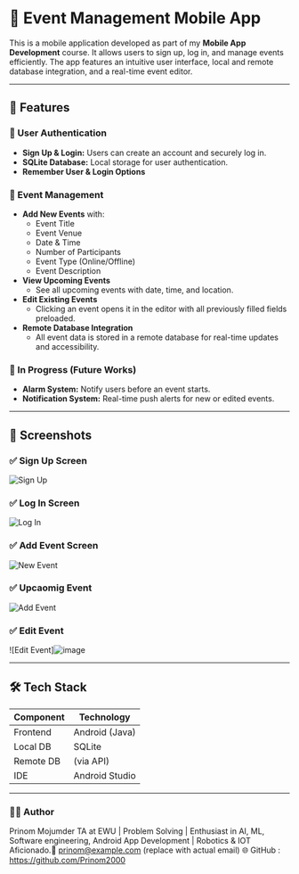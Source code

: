# 📅 Event Management Mobile App

This is a mobile application developed as part of my **Mobile App Development** course. It allows users to sign up, log in, and manage events efficiently. The app features an intuitive user interface, local and remote database integration, and a real-time event editor.

---

## 🚀 Features

### 🔐 User Authentication
- **Sign Up & Login:** Users can create an account and securely log in.
- **SQLite Database:** Local storage for user authentication.
- **Remember User & Login Options**

### 📆 Event Management
- **Add New Events** with:
  - Event Title
  - Event Venue
  - Date & Time
  - Number of Participants
  - Event Type (Online/Offline)
  - Event Description
- **View Upcoming Events**
  - See all upcoming events with date, time, and location.
- **Edit Existing Events**
  - Clicking an event opens it in the editor with all previously filled fields preloaded.
- **Remote Database Integration**
  - All event data is stored in a remote database for real-time updates and accessibility.

### 🔔 In Progress (Future Works)
- **Alarm System:** Notify users before an event starts.
- **Notification System:** Real-time push alerts for new or edited events.

---

## 📸 Screenshots

### ✅ Sign Up Screen
![Sign Up](![image](https://github.com/user-attachments/assets/6c357b08-0826-4267-abc2-99c5bd37cd97))

### ✅ Log In Screen
![Log In](![image](https://github.com/user-attachments/assets/bd5e21fb-9549-4fde-8a4c-6bd69b30e784))

### ✅ Add Event Screen
![New Event](![image](https://github.com/user-attachments/assets/092e030b-91c8-4947-bef8-ddde0f3b28c5))

### ✅ Upcaomig Event
![Add Event](![image](https://github.com/user-attachments/assets/3b370806-b909-4089-b421-41937afde3bb))

### ✅ Edit Event
![Edit Event]![image](https://github.com/user-attachments/assets/4a132a62-5975-496f-8078-e6b390126792)

---

## 🛠️ Tech Stack

| Component         | Technology             |
|------------------|------------------------|
| Frontend         | Android (Java)         |
| Local DB         | SQLite                 |
| Remote DB        | (via API)  |
| IDE              | Android Studio         |

---

### 🧑‍💻 Author
Prinom Mojumder
TA at EWU | Problem Solving | Enthusiast in AI, ML, Software engineering, Android App Development | Robotics & IOT Aficionado.📧 prinom@example.com (replace with actual email)
🌐 GitHub : https://github.com/Prinom2000
